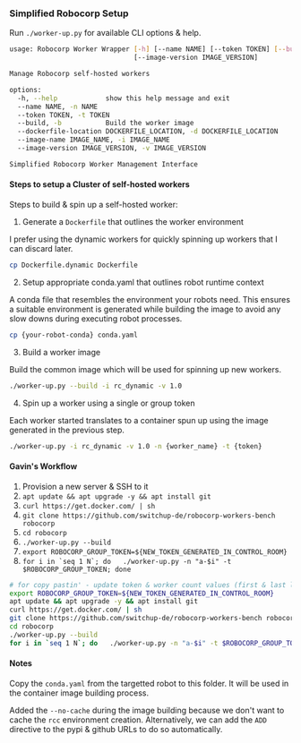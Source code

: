 ### Simplified Robocorp Setup

Run `./worker-up.py` for available CLI options & help.

```bash
usage: Robocorp Worker Wrapper [-h] [--name NAME] [--token TOKEN] [--build] [--dockerfile-location DOCKERFILE_LOCATION] [--image-name IMAGE_NAME]
                               [--image-version IMAGE_VERSION]

Manage Robocorp self-hosted workers

options:
  -h, --help            show this help message and exit
  --name NAME, -n NAME
  --token TOKEN, -t TOKEN
  --build, -b           Build the worker image
  --dockerfile-location DOCKERFILE_LOCATION, -d DOCKERFILE_LOCATION
  --image-name IMAGE_NAME, -i IMAGE_NAME
  --image-version IMAGE_VERSION, -v IMAGE_VERSION

Simplified Robocorp Worker Management Interface
```

#### Steps to setup a Cluster of self-hosted workers

Steps to build & spin up a self-hosted worker:

1. Generate a `Dockerfile` that outlines the worker environment

I prefer using the dynamic workers for quickly spinning up workers that I can discard later.

```bash
cp Dockerfile.dynamic Dockerfile
```

2. Setup appropriate conda.yaml that outlines robot runtime context

A conda file that resembles the environment your robots need. This ensures a suitable environment is generated while building the image to avoid any slow downs during executing robot processes.

```bash
cp {your-robot-conda} conda.yaml
```

3. Build a worker image

Build the common image which will be used for spinning up new workers.

```bash
./worker-up.py --build -i rc_dynamic -v 1.0
```

4. Spin up a worker using a single or group token

Each worker started translates to a container spun up using the image generated in the previous step.

```bash
./worker-up.py -i rc_dynamic -v 1.0 -n {worker_name} -t {token}
```

#### Gavin's Workflow

1. Provision a new server & SSH to it
1. `apt update && apt upgrade -y && apt install git`
1. `curl https://get.docker.com/ | sh`
1. `git clone https://github.com/switchup-de/robocorp-workers-bench robocorp`
1. `cd robocorp`
1. `./worker-up.py --build`
1. `export ROBOCORP_GROUP_TOKEN=${NEW_TOKEN_GENERATED_IN_CONTROL_ROOM}`
1. ```for i in `seq 1 N`; do   ./worker-up.py -n "a-$i" -t $ROBOCORP_GROUP_TOKEN; done```


```bash
# for copy pastin' - update token & worker count values (first & last lines)
export ROBOCORP_GROUP_TOKEN=${NEW_TOKEN_GENERATED_IN_CONTROL_ROOM}
apt update && apt upgrade -y && apt install git
curl https://get.docker.com/ | sh
git clone https://github.com/switchup-de/robocorp-workers-bench robocorp
cd robocorp
./worker-up.py --build
for i in `seq 1 N`; do   ./worker-up.py -n "a-$i" -t $ROBOCORP_GROUP_TOKEN; done
```

#### Notes

Copy the `conda.yaml` from the targetted robot to this folder. It will be used in the container image building process.

Added the `--no-cache` during the image building because we don't want to cache the `rcc` environment creation. Alternatively, we can add the `ADD` directive to the pypi & github URLs to do so automatically.
